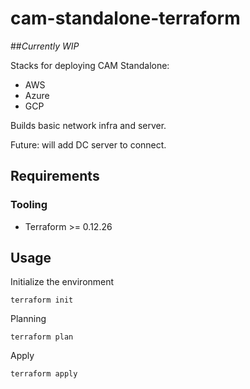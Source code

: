# cam-standalone-terraform

##*Currently WIP*

Stacks for deploying CAM Standalone:
- AWS
- Azure
- GCP

Builds basic network infra and server. 

Future: will add DC server to connect.

## Requirements
### Tooling
- Terraform >= 0.12.26

## Usage
Initialize the environment

```
terraform init
```

Planning

```
terraform plan
```

Apply

```
terraform apply
```



